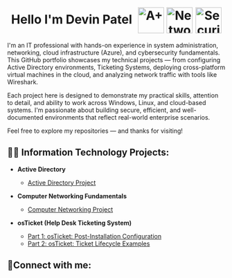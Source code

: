 <div align="center">
  <h1>
    Hello I'm Devin Patel&nbsp;
    <img src="https://github.com/user-attachments/assets/e566401a-9e8f-4f74-89b1-7fd10215da1e" alt="A+" width="60" style="vertical-align: middle;"/>
    <img src="https://github.com/user-attachments/assets/bd3e2663-f0b2-4f51-b38a-db0f8978bd65" alt="Network+" width="60" style="vertical-align: middle;"/>
    <img src="https://github.com/user-attachments/assets/2fd1e972-b5da-41f6-b03b-ba33e9c7480f" alt="Security+" width="60" style="vertical-align: middle;"/>
  </h1>
</div>


<p>
I'm an IT professional with hands-on experience in system administration, networking, cloud infrastructure (Azure), and cybersecurity fundamentals. This GitHub portfolio showcases my technical projects — from configuring Active Directory environments, Ticketing Systems, deploying cross-platform virtual machines in the cloud, and analyzing network traffic with tools like Wireshark.

Each project here is designed to demonstrate my practical skills, attention to detail, and ability to work across Windows, Linux, and cloud-based systems.
I'm passionate about building secure, efficient, and well-documented environments that reflect real-world enterprise scenarios.

Feel free to explore my repositories — and thanks for visiting!
</p>

<h2>👨‍💻 Information Technology Projects:</h2>

- <b>Active Directory</b>
  - [Active Directory Project](https://github.com/devinpatel-IT/Active-Directory)


- <b>Computer Networking Fundamentals</b>
  - [Computer Networking Project](https://github.com/devinpatel-IT/computer-networking-fundamentals)


- <b>osTicket (Help Desk Ticketing System)</b>
  - [Part 1: osTicket: Post-Installation Configuration](https://github.com/devinpatel-IT/osTicket-configuration)
  - [Part 2: osTicket: Ticket Lifecycle Examples](https://github.com/devinpatel-IT/osTicket-lifecycle)


<h2>🤳Connect with me:</h2>
<!-- [<img align="left" alt="Josh | LinkedIn" width="22px" src="https://cdn.jsdelivr.net/npm/simple-icons@v3/icons/linkedin.svg" />][linkedin] -->

[linkedin]: https://linkedin.com/in/
<!--
**devinpatel-IT/devinpatel-IT** is a ✨ _special_ ✨ repository because its `README.md` (this file) appears on your GitHub profile.

Here are some ideas to get you started:

- 🔭 I’m currently working on ...
- 🌱 I’m currently learning ...
- 👯 I’m looking to collaborate on ...
- 🤔 I’m looking for help with ...
- 💬 Ask me about ...
- 📫 How to reach me: ...
- 😄 Pronouns: ...
- ⚡ Fun fact: ...
-->
